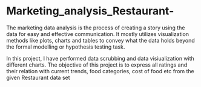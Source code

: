 # Marketing_analysis_Restaurant-
The marketing data analysis is the process of creating a story using the data for easy and effective communication. It mostly utilizes visualization methods like plots, charts and tables to convey what the data holds beyond the formal modelling or hypothesis testing task.

In this project, I have performed data scrubbing and data visiualization with different charts. 
The objective of this project is to express all ratings and their relation with current trends, food categories, cost of food etc from the given Restaurant data set
